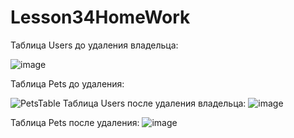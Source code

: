 # Lesson34HomeWork

Таблица Users до удаления владельца:

![image](https://user-images.githubusercontent.com/115028350/200413889-70c11e02-d9d9-435f-9d3a-27ffd2b2f28f.png)


Таблица Pets до удаления:

![PetsTable](https://user-images.githubusercontent.com/115028350/200414195-81497b75-729e-4a17-861c-01403059dd73.png)
Таблица Users после удаления владельца:
![image](https://user-images.githubusercontent.com/115028350/200415579-ffe338fd-4e67-473b-b612-6975ee03a093.png)

Таблица Pets после удаления:
![image](https://user-images.githubusercontent.com/115028350/200415661-5db60b8e-0e1f-4651-ad8b-90cd83748fea.png)



